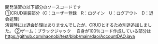 開発演習の以下部分のソースコードです<br>
①CRUD実装部分（C：ユーザー登録　R：ログイン　U：ログアウト　D：退会処理）<br>
  演習時には退会処理はありませんでしたが、CRUDとするため別途追加しました。
②ゲーム：ブラックジャック
　自身が100％コード作成している部分は
https://github.com/naonobi/test/blob/main/dao/AccountDAO.java
